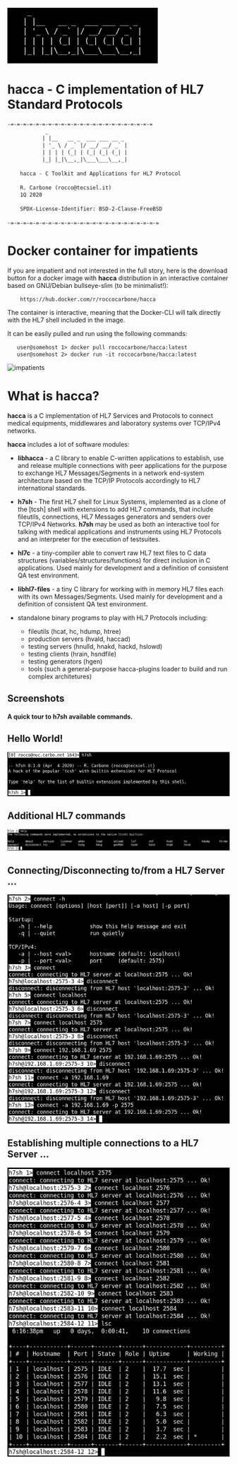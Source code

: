 ![logo]

hacca - C implementation of HL7 Standard Protocols
==========================================================

```
-=-=-=-=-=-=-=-=-=-=-=-=-=-=-=-=-=-=-=-=-=-=-=
            _                         
           | |__   __ _  ___ ___ __ _ 
           | '_ \ / _` |/ __/ __/ _` |
           | | | | (_| | (_| (_| (_| |
           |_| |_|\__,_|\___\___\__,_|

    hacca - C Toolkit and Applications for HL7 Protocol

    R. Carbone (rocco@tecsiel.it)
    1Q 2020

    SPDX-License-Identifier: BSD-2-Clause-FreeBSD

-=-=-=-=-=-=-=-=-=-=-=-=-=-=-=-=-=-=-=-=-=-=-=-=
```

# Docker container for impatients

If you are impatient and not interested in the full story, here is the download button for a docker image with **hacca** distribution in an interactive container based on GNU/Debian bullseye-slim (to be minimalist!):
```
    https://hub.docker.com/r/roccocarbone/hacca
```

The container is interactive, meaning that the Docker-CLI will talk directly with the HL7 shell included in the image.

It can be easily pulled and run using the following commands:
```
   user@somehost 1> docker pull roccocarbone/hacca:latest
   user@somehost 2> docker run -it roccocarbone/hacca:latest
```

![impatients]

# What is hacca?

**hacca** is a C implementation of HL7 Services and Protocols to connect medical equipments, middlewares and laboratory systems over TCP/IPv4 networks.

**hacca** includes a lot of software modules:

 * **libhacca** - a C library to enable C-written applications to establish, use and release multiple connections with peer applications for the purpose to exchange HL7 Messages/Segments in a network end-system architecture based on the TCP/IP Protocols accordingly to HL7 international standards.

 * **h7sh** - The first HL7 shell for Linux Systems, implemented as a clone of the [tcsh] shell with extensions to add HL7 commands, that include fileutils, connections, HL7 Messages generators and senders over TCP/IPv4 Networks. **h7sh** may be used as both an interactive tool for talking with medical applications and instruments using HL7 Protocols and an interpreter for the execution of testsuites.

 * **hl7c** - a tiny-compiler able to convert raw HL7 text files to C data structures (variables/structures/functions) for direct inclusion in C applications. Used mainly for development and a definition of consistent QA test environment.

 * **libhl7-files** - a tiny C library for working with in memory HL7 files each with its own Messages/Segments. Used mainly for development and a definition of consistent QA test environment.

 * standalone binary programs to play with HL7 Protocols including:
   * fileutils          (hcat, hc, hdump, htree)
   * production servers (hvald, haccad)
   * testing servers    (hnulld, hnakd, hackd, hslowd)
   * testing clients    (hrain, hsndfile)
   * testing generators (hgen)
   * tools              (such a general-purpose hacca-plugins loader to build and run complex architetures)

## Screenshots

#### A quick tour to h7sh available commands.

  ## Hello World!
  ![helloworld]

  ## Additional HL7 commands
  ![help]

  ## Connecting/Disconnecting to/from a HL7 Server ...
  ![connect]

  ## Establishing multiple connections to a HL7 Server ...
  ![multiple]


[logo]:       images/hacca.png
[impatients]: images/impatients.png
[helloworld]: images/helloworld.png
[help]:       images/help.png
[connect]:    images/connect.png
[multiple]:   images/multiple.png
